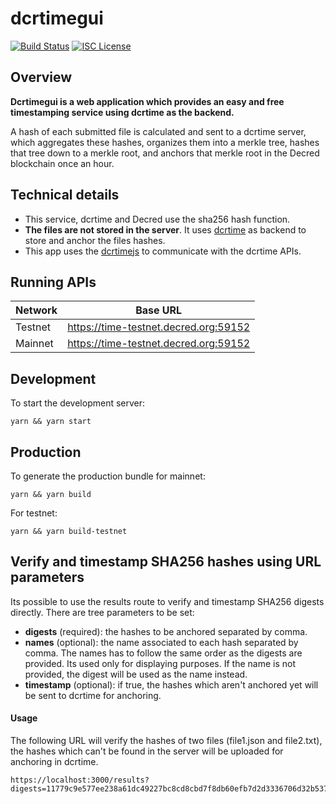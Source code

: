dcrtimegui
==========

[![Build Status](https://github.com/decred/dcrtimegui/workflows/Build%20and%20Test/badge.svg)](https://github.com/decred/dcrtimegui/actions)
[![ISC License](https://img.shields.io/badge/license-ISC-blue.svg)](http://copyfree.org)

## Overview

**Dcrtimegui is a web application which provides an easy and free timestamping service using dcrtime as the backend.**

A hash of each submitted file is calculated and sent to a dcrtime server, which aggregates these hashes, organizes them into a merkle tree, hashes that tree down to a merkle root, and anchors that merkle root in the Decred blockchain once an hour.

## Technical details

- This service, dcrtime and Decred use the sha256 hash function.
- **The files are not stored in the server**. It uses 
[dcrtime](https://github.com/decred/dcrtime) as backend to store and anchor the
files hashes.
- This app uses the [dcrtimejs](https://github.com/tiagoalvesdulce/dcrtimejs) to communicate with the dcrtime APIs.


## Running APIs

| Network | Base URL                              |
| ------- | ------------------------------------- |
| Testnet | https://time-testnet.decred.org:59152 |
| Mainnet | https://time-testnet.decred.org:59152 |

## Development

To start the development server:

`yarn && yarn start` 

## Production

To generate the production bundle for mainnet:

`yarn && yarn build`

For testnet: 

`yarn && yarn build-testnet`


## Verify and timestamp SHA256 hashes using URL parameters

Its possible to use the results route to verify and timestamp SHA256 digests 
directly. There are tree parameters to be set:

- **digests** (required): the hashes to be anchored separated by comma.
- **names** (optional): the name associated to each hash separated by comma. 
The names has to follow the same order as the digests are provided. Its used 
only for displaying purposes. If the name is not provided, the digest will be 
used as the name instead.
- **timestamp** (optional): if true, the hashes which aren't anchored yet will
 be sent to dcrtime for anchoring.

#### Usage

The following URL will verify the hashes of two files (file1.json and file2.txt),
the hashes which can't be found in the server will be uploaded for anchoring in
dcrtime.

```
https://localhost:3000/results?digests=11779c9e577ee238a61dc49227bc8cd8cbd7f8db60efb7d2d3336706d32b5372,fc11cc406688eb75d83ee3db77f4d1776b81de16ddba10738a7d3703299b7646&names=file1.json,file2.txt&timestamp=true
```




